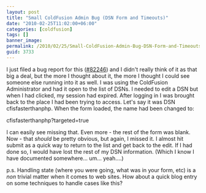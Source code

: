 ```yaml
---
layout: post
title: "Small ColdFusion Admin Bug (DSN Form and Timeouts)"
date: "2010-02-25T11:02:00+06:00"
categories: [coldfusion]
tags: []
banner_image: 
permalink: /2010/02/25/Small-ColdFusion-Admin-Bug-DSN-Form-and-Timeouts
guid: 3733
---
```


I just filed a bug report for this (<a href="http://cfbugs.adobe.com/cfbugreport/flexbugui/cfbugtracker/main.html#bugId=82246">#82246</a>) and I didn't really think of it as that big a deal, but the more I thought about it, the more I thought I could see someone else running into it as well. I was using the ColdFusion Administrator and had it open to the list of DSNs. I needed to edit a DSN but when I had clicked, my session had expired. After logging in I was brought back to the place I had been trying to access. Let's say it was DSN cfisfasterthanphp. When the form loaded, the name had been changed to: 

cfisfasterthanphp?targeted=true

I can easily see missing that. Even more - the rest of the form was blank. Now - that <i>should</i> be pretty obvious, but again, I missed it. I almost hit submit as a quick way to return to the list and get back to the edit. If I had done so, I would have lost the rest of my DSN information. (Which I know I have documented somewhere... um... yeah....)

p.s. Handling state (where you were going, what was in your form, etc) is a <i>non</i> trivial matter when it comes to web sites. How about a quick blog entry on some techniques to handle cases like this?